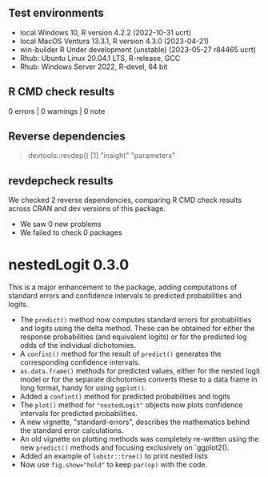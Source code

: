 ## Test environments
* local Windows 10, R version 4.2.2 (2022-10-31 ucrt)
* local MacOS Ventura 13.3.1, R version 4.3.0 (2023-04-21)
* win-builder R Under development (unstable) (2023-05-27 r84465 ucrt)
* Rhub: Ubuntu Linux 20.04.1 LTS, R-release, GCC
* Rhub: Windows Server 2022, R-devel, 64 bit

## R CMD check results

0 errors | 0 warnings | 0 note

## Reverse dependencies

> devtools::revdep()
[1] "insight"    "parameters"

## revdepcheck results

We checked 2 reverse dependencies, comparing R CMD check results across CRAN and dev versions of this package.

 * We saw 0 new problems
 * We failed to check 0 packages


# nestedLogit 0.3.0

This is a major enhancement to the package, adding computations of standard errors and confidence intervals to predicted probabilities and logits.

* The `predict()` method now computes standard errors for probabilities and logits using the delta method. These can be obtained for either the response probabilities (and equivalent logits) or for the predicted log odds of the individual dichotomies.
* A `confint()` method for the result of `predict()` generates the corresponding confidence intervals.
* `as.data.frame()` methods for predicted values, either for the nested logit model or for the separate dichotomies converts these to a data frame in long format, handy for using `ggplot()`.
* Added a `confint()` method for predicted probabilities and logits
* The `plot()` method for `"nestedLogit"` objects now plots confidence intervals for predicted probabilities.
* A new vignette, "standard-errors", describes the mathematics behind the standard error calculations.
* An old vignette on plotting methods was completely re-written using the new `predict()` methods and focusing exclusively on `ggplot2().
* Added an example of `lobstr::tree()` to print nested lists
* Now use `fig.show="hold"` to keep `par(op)` with the code.


